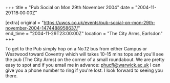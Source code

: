 +++
title = "Pub Social on Mon 29th November 2004"
date = "2004-11-29T18:00:00Z"

[extra]
original = "https://uwcs.co.uk/events/pub-social-on-mon-29th-november-2004-1474488958637/"    
end_time = "2004-11-29T23:00:00Z"
location = "The City Arms, Earlsdon"
+++

To get to the Pub simply hop on a No.12 bus from either Campus or Westwood toward Coventry which will takes 10-15 mins tops and you'll see the pub (The City Arms) on the corner of a small roundabout. We are pretty easy to spot and if you email me in advance: phucfl@warwick.ac.uk I can give you a phone number to ring if you're lost. I look forward to seeing you there.

